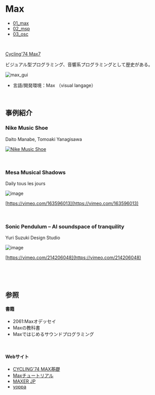 

# Max

* [01_max](https://github.com/yonekura907/dh17max/blob/master/01_max.md)
* [02_msp](https://github.com/yonekura907/dh17max/blob/master/02_msp.md)
* [03_osc](https://github.com/yonekura907/dh17max/blob/master/03_osc.md)


&nbsp;
&nbsp;
&nbsp;
&nbsp;


[Cycling'74 Max7](https://cycling74.com/products/max)

ビジュアル型プログラミング、音響系プログラミングとして歴史がある。



![max_gui](https://yonekura907.github.io/dh17processing/max_gui.png)



- 言語/開発環境：Max （visual langage）


&nbsp;
&nbsp;
&nbsp;
&nbsp;


## 事例紹介

### Nike Music Shoe
Daito Manabe, Tomoaki Yanagisawa

[![Nike Music Shoe](http://img.youtube.com/vi/uS1exujG3cY/0.jpg)](http://www.youtube.com/watch?v=uS1exujG3cY)


&nbsp;
&nbsp;

### Mesa Musical Shadows

Daily tous les jours

![image](http://www.creativeapplications.net/wp-content/uploads/2016/07/Dtlj_MusicalShadows_4_PhotoDtlj.jpg)



[https://vimeo.com/163596013](https://vimeo.com/163596013)


&nbsp;
&nbsp;



### Sonic Pendulum – AI soundspace of tranquility

Yuri Suzuki Design Studio

![image](http://www.creativeapplications.net/wp-content/uploads/2017/04/SonicPendulum-12-ImageCredit-Yuri-Suzuki©.jpg)



[https://vimeo.com/214206048](https://vimeo.com/214206048)

<!--[http://www.creativeapplications.net/maxmsp/sonic-pendulum-ai-soundspace-of-tranquility/](http://www.creativeapplications.net/maxmsp/sonic-pendulum-ai-soundspace-of-tranquility/)-->
&nbsp;
&nbsp;
&nbsp;

&nbsp;
&nbsp;
&nbsp;
&nbsp;


## 参照

#### 書籍

* 2061:Maxオデッセイ
* Maxの教科書
* Maxではじめるサウンドプログラミング

&nbsp;

#### Webサイト

* [CYCLING'74 MAX基礎](http://nakayasu.com/lecture/cycling74-max%E5%9F%BA%E7%A4%8E/6926)
* [Maxチュートリアル](http://yoppa.org/ssaw10/798.html)
* [MAXER JP](https://maxerjp.wordpress.com/)
* [yoppa](http://yoppa.org/ssaw10/798.html)
